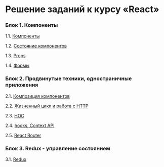 # Решение заданий к курсу «React»

### Блок 1. Компоненты

1.1.    [Компоненты](components)

1.2.    [Состояние компонентов](events-state)

1.3.    [Props](props)

1.4.    [Формы](forms)

### Блок 2. Продвинутые техники, одностраничные приложения

2.1.    [Композиция компонентов](composition)

2.2.    [Жизненный цикл и работа с HTTP](lifecycle-http)

2.3.    [HOC](hoc)

2.4.    [hooks, Context API](hooks-context)

2.5.    [React Router](router)

### Блок 3. Redux - управление состоянием

3.1. [Redux](redux)